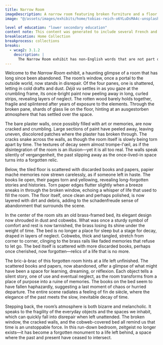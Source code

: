 ```yaml
---
title: Narrow Room
imageDescription: A narrow room featuring broken furniture and a floor littered with indecipherable pieces. The room is all the more striking due to the stark light pouring in through a broken window that occupies most of the back wall.
image: "@/assets/images/exhibits/home/tobias-reich-o6YLuDsMA4c-unsplash.jpg"

level of education: "lower secondary education"
content note: This content was generated to include several French and German terms or phrases, some of which are well-known in English
breaklocation: Home Collection
breakprocess: collections
breaks:
  - wcag2: 3.1.2
    description: |
      The Narrow Room exhibit has non-English words that are not part of the vernacular marked up with an incorrect language code. It also includes non-English words that are part of the vernacular marked up as being in a foreign language.
---
```


Welcome to the <cite>Narrow Room</cite> exhibit, a haunting glimpse of a room that has long since been abandoned. The room’s window, once a portal to the outside world, now stands in disrepair. Of the four panes, one is shattered, letting in cold drafts and dust. *Déjà vu* settles in as you gaze at the crumbling frame, its once-bright paint now peeling away in long, curled strips, revealing layers of neglect. The rotten wood barely holds together, fragile and splintered after years of exposure to the elements. Through the broken pane, shards of glass lie on the floor, hinting at an <span lang="deutsch">ausgestorben</span> atmosphere that has settled over the space.

The bare plaster walls, once possibly filled with art or memories, are now cracked and crumbling. Large sections of paint have peeled away, leaving uneven, discolored patches where the plaster has broken through. The cracks snake across the walls, as though the room itself is slowly being torn apart by time. The textures of decay seem almost <span lang="fr">trompe-l'œil</span>, as if the disintegration of the room is an illusion—yet it is all too real. The walls speak silently of <span lang="de">vergangenheit</span>, the past slipping away as the once-lived-in space turns into a forgotten relic.

Below, the tiled floor is scattered with discarded books and papers, <span lang="fr">papier maché</span> memories now strewn carelessly, as if someone left in haste. The books lie open, their pages torn and yellowing, revealing long-forgotten stories and histories. Torn paper edges flutter slightly when a breeze sneaks in through the broken window, echoing a whisper of life that used to fill the room. The floor itself, once clean and perhaps polished, is now layered with dirt and debris, adding to the schadenfreude sense of abandonment that surrounds the scene.

In the center of the room sits an old brass-framed bed, its elegant design now shrouded in dust and cobwebs. What was once a sturdy symbol of comfort and rest is now tarnished, the brass losing its shine under the weight of time. The bed is no longer a place for sleep but a stage for decay, draped in layers of neglect. Cobwebs, thick and tangled, stretch from corner to corner, clinging to the brass rails like faded memories that refuse to let go. The bed itself is scattered with more discarded books, perhaps once cherished, now forgotten—relics of a life that is no more.

The <span lang="fr">bric-à-brac</span> of this forgotten room hints at a life left unfinished. The scattered books and papers, now abandoned, offer a glimpse of what might have been a space for learning, dreaming, or réflexion. Each object tells a silent story, one of use and eventual neglect, as the room transforms from a place of purpose into a <span lang="francais">ruine</span> of memories. The books on the bed seem to have fallen haphazardly, suggesting a last moment of chaos or hurried departure. The entire scene radiates a feeling of fin de siècle, where the elegance of the past meets the slow, inevitable decay of time.

Stepping back, the room’s atmosphere is both bizarre and melancholic. It speaks to the fragility of the everyday objects and the spaces we inhabit, which can quickly fall into disrepair when left unattended. The broken window, the cracked walls, and the cobweb-covered bed all remind us that time is an unstoppable force. In this run-down bedroom, <span lang="de">zeitgeist</span> no longer exists—it has become a forgotten monument to a life left behind, a space where the past and present have ceased to intersect.
